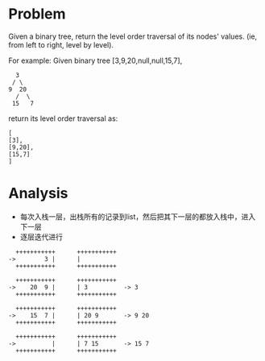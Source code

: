 # Problem

Given a binary tree, return the level order traversal of its nodes' values. (ie, from left to right, level by level).

For example:
Given binary tree [3,9,20,null,null,15,7],
```
  3
 / \
9  20
  /  \
 15   7
```
return its level order traversal as:
```
[
[3],
[9,20],
[15,7]
]
```

# Analysis

- 每次入栈一层，出栈所有的记录到list，然后把其下一层的都放入栈中，进入下一层
- 逐层迭代进行

```
  +++++++++++      +++++++++++
->        3 |      |
  +++++++++++      +++++++++++

  +++++++++++      +++++++++++
->    20  9 |      | 3          -> 3
  +++++++++++      +++++++++++

  +++++++++++      +++++++++++
->    15  7 |      | 20 9       -> 9 20
  +++++++++++      +++++++++++

  +++++++++++      +++++++++++
->          |      | 7 15       -> 15 7
  +++++++++++      +++++++++++
```
